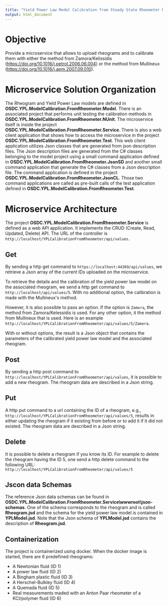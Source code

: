 ```yaml
---
title: "Yield Power Law Model Calibration from Steady State Rheometer Measurements"
output: html_document
---
```


Objective
===
Provide a microservice that allows to upload rheograms and to calibrate them with either the method 
from Zamora/Kelissidis (https://doi.org/10.1016/j.petrol.2006.06.004) or the method from Mullineux (https://doi.org/10.1016/j.apm.2007.09.010).

Microservice Solution Organization
===
The Rheogram and Yield Power Law models are defined in **OSDC.YPL.ModelCalibration.FromRheometer.Model**.
There is an associated project that performs unit testing the calibration methods in **OSDC.YPL.ModelCalibration.FromRheometer.NUnit**.
The microservice itself is inside the project **OSDC.YPL.ModelCalibration.FromRheometer.Service**.
There is also a web client application that shows how to access the microservice in the project **OSDC.YPL.ModelCalibration.FromRheometer.Test**.
This web client application utilizes Json classes that are generated from json description files. The Json description files are generated from the C# 
classes belonging to the model project using a small command application defined in **OSDC.YPL.ModelCalibration.FromRheometer.JsonSD** and another small 
command application that generate the C# classes from a Json description file. The command application is defined in the project 
**OSDC.YPL.ModelCalibration.FromRheometer.JsonCL**. Those two command applications are called as pre-built calls of the test application defined in 
**OSDC.YPL.ModelCalibration.FromRheometer.Test**.

Microservice Architecture
====
The project **OSDC.YPL.ModelCalibration.FromRheometer.Service** is defined as a web API application. It implements the CRUD (Create, Read, Updated, Delete) API. 
The URL of the controller is  `http://localhost/YPLCalibrationFromRheometer/api/values`.

Get
---
By sending a http get command to `https://localhost:44369/api/values`, we retrieve a Json array of the current IDs uploaded on the microservice.

To retrieve the details and the calibration of the yield power law model on the associated rheogram, we send a http get command to `http://localhost/api/values/5`. 
With no additional option, the calibration is made with the Mullineux's method.

However, it is also possible to pass an option. If the option is `Zamora`, the method from Zamora/Kelessidis is used. For any other option, it the method from 
Mullineux that is used. Here is an example `http://localhost/YPLCalibrationFromRheometer/api/values/5/Zamora`.

With or without options, the result is a Json object that contains the parameters of the calibrated yield power law model and the associated rheogram.

Post
---
By sending a http post command to `http://localhost/YPLCalibrationFromRheometer/api/values`, it is possible to add a new rheogram. The rheogram data are described in a Json string.

Put
---
A http put command to a url containing the ID of a rheogram, e.g., `http://localhost/YPLCalibrationFromRheometer/api/values/5`, results in either updating the rheogram if it existing 
from before or to add it if it did not existed. The rheogram data are described in a Json string.

Delete
---
It is possible to delete a rheogram if you know its ID. For example to delete the rheogram having the ID 5, one send a http delete command to the following URL:  
`http://localhost/YPLCalibrationFromRheometer/api/values/5`

Jscon data Schemas
----
The reference Json data schemas can be found in **OSDC.YPL.ModelCalibration.FromRheometer.Service\wwwroot\json-schemas**. One of the schema corresponds to 
the rheogram and is called **Rheogram.jsd** and the schema for the yield power law model is contained in **YPLModel.jsd**. Note that the Json schema of 
**YPLModel.jsd** contains the description of **Rheogram.jsd**.

Containerization
---
The project is containerized using docker. When the docker image is started, there are 6 predefined rheograms:
* A Newtonian fluid (ID 1)
* A power law fluid (ID 2)
* A Bingham plastic fluid (ID 3)
* A Herschel-Bulkley fluid (ID 4)
* A Quemada fluid (ID 5)
* Real measurements maded with an Anton Paar rheometer of a KCl/polymer fluid (ID 6)

